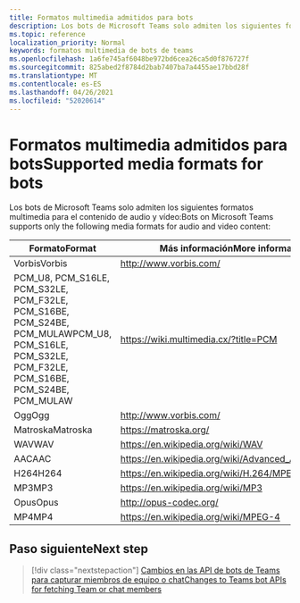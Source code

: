 ```yaml
---
title: Formatos multimedia admitidos para bots
description: Los bots de Microsoft Teams solo admiten los siguientes formatos multimedia para el contenido de audio y vídeo.
ms.topic: reference
localization_priority: Normal
keywords: formatos multimedia de bots de teams
ms.openlocfilehash: 1a6fe745af6048be972bd6cea26ca5d0f876727f
ms.sourcegitcommit: 825abed2f8784d2bab7407ba7a4455ae17bbd28f
ms.translationtype: MT
ms.contentlocale: es-ES
ms.lasthandoff: 04/26/2021
ms.locfileid: "52020614"
---
```

# <a name="supported-media-formats-for-bots"></a><span data-ttu-id="ffa6b-104">Formatos multimedia admitidos para bots</span><span class="sxs-lookup"><span data-stu-id="ffa6b-104">Supported media formats for bots</span></span>

<span data-ttu-id="ffa6b-105">Los bots de Microsoft Teams solo admiten los siguientes formatos multimedia para el contenido de audio y vídeo:</span><span class="sxs-lookup"><span data-stu-id="ffa6b-105">Bots on Microsoft Teams supports only the following media formats for audio and video content:</span></span>

| <span data-ttu-id="ffa6b-106">Formato</span><span class="sxs-lookup"><span data-stu-id="ffa6b-106">Format</span></span> | <span data-ttu-id="ffa6b-107">Más información</span><span class="sxs-lookup"><span data-stu-id="ffa6b-107">More information</span></span> |
| --- | --- |
| <span data-ttu-id="ffa6b-108">Vorbis</span><span class="sxs-lookup"><span data-stu-id="ffa6b-108">Vorbis</span></span> | http://www.vorbis.com/ |
| <span data-ttu-id="ffa6b-109">PCM_U8, PCM_S16LE, PCM_S32LE, PCM_F32LE, PCM_S16BE, PCM_S24BE, PCM_MULAW</span><span class="sxs-lookup"><span data-stu-id="ffa6b-109">PCM_U8, PCM_S16LE, PCM_S32LE, PCM_F32LE, PCM_S16BE, PCM_S24BE, PCM_MULAW</span></span> | https://wiki.multimedia.cx/?title=PCM |
| <span data-ttu-id="ffa6b-110">Ogg</span><span class="sxs-lookup"><span data-stu-id="ffa6b-110">Ogg</span></span> | http://www.vorbis.com/ |
| <span data-ttu-id="ffa6b-111">Matroska</span><span class="sxs-lookup"><span data-stu-id="ffa6b-111">Matroska</span></span> | https://matroska.org/ |
| <span data-ttu-id="ffa6b-112">WAV</span><span class="sxs-lookup"><span data-stu-id="ffa6b-112">WAV</span></span> | https://en.wikipedia.org/wiki/WAV |
| <span data-ttu-id="ffa6b-113">AAC</span><span class="sxs-lookup"><span data-stu-id="ffa6b-113">AAC</span></span> | https://en.wikipedia.org/wiki/Advanced_Audio_Coding |
| <span data-ttu-id="ffa6b-114">H264</span><span class="sxs-lookup"><span data-stu-id="ffa6b-114">H264</span></span> | https://en.wikipedia.org/wiki/H.264/MPEG-4_AVC |
| <span data-ttu-id="ffa6b-115">MP3</span><span class="sxs-lookup"><span data-stu-id="ffa6b-115">MP3</span></span> | https://en.wikipedia.org/wiki/MP3 |
| <span data-ttu-id="ffa6b-116">Opus</span><span class="sxs-lookup"><span data-stu-id="ffa6b-116">Opus</span></span> | http://opus-codec.org/ |
| <span data-ttu-id="ffa6b-117">MP4</span><span class="sxs-lookup"><span data-stu-id="ffa6b-117">MP4</span></span> | https://en.wikipedia.org/wiki/MPEG-4 |

## <a name="next-step"></a><span data-ttu-id="ffa6b-118">Paso siguiente</span><span class="sxs-lookup"><span data-stu-id="ffa6b-118">Next step</span></span>

> [!div class="nextstepaction"]
> [<span data-ttu-id="ffa6b-119">Cambios en las API de bots de Teams para capturar miembros de equipo o chat</span><span class="sxs-lookup"><span data-stu-id="ffa6b-119">Changes to Teams bot APIs for fetching Team or chat members</span></span>](~/resources/team-chat-member-api-changes.md)
